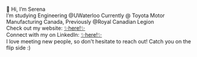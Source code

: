 👋 Hi, I’m Serena
<br>
I’m studying Engineering @UWaterloo
Currently @ Toyota Motor Manufacturing Canada, Previously @Royal Canadian Legion
<br>
Check out my website: <a href="https://serenapang.com"> ✨here!✨</a>
<br>
Connect with my on LinkedIn: <a href="www.linkedin.com/in/serenapang"> ✨here!✨</a>
<br>
I love meeting new people, so don't hesitate to reach out! Catch you on the flip side :)
